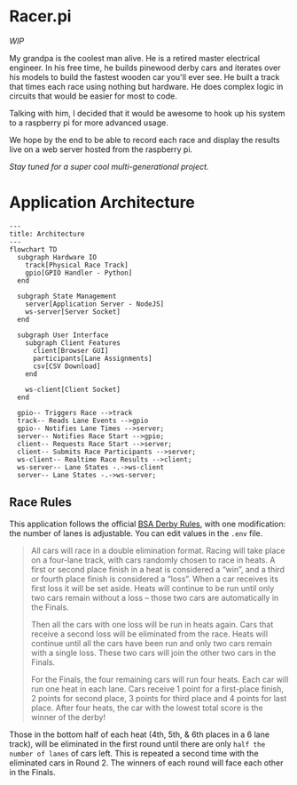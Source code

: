 # Racer.pi

_WIP_

My grandpa is the coolest man alive. He is a retired master electrical engineer. In his free time, he builds pinewood derby cars and iterates over his models to build the fastest wooden car you'll ever see. He built a track that times each race using nothing but hardware. He does complex logic in circuits that would be easier for most to code.

Talking with him, I decided that it would be awesome to hook up his system to a raspberry pi for more advanced usage.

We hope by the end to be able to record each race and display the results live on a web server hosted from the raspberry pi.

_Stay tuned for a super cool multi-generational project._


# Application Architecture

<!-- Please view this maarkup with a Mermaid renderer (built into GitHub, or with VS Code + Mermaid Preview extentsion) -->

```mermaid
---
title: Architecture
---
flowchart TD
  subgraph Hardware IO
    track[Physical Race Track]
    gpio[GPIO Handler - Python]
  end

  subgraph State Management
    server[Application Server - NodeJS]
    ws-server[Server Socket]
  end

  subgraph User Interface
    subgraph Client Features
      client[Browser GUI]
      participants[Lane Assignments]
      csv[CSV Download]
    end

    ws-client[Client Socket]
  end

  gpio-- Triggers Race -->track
  track-- Reads Lane Events -->gpio
  gpio-- Notifies Lane Times -->server;
  server-- Notifies Race Start -->gpio;
  client-- Requests Race Start -->server;
  client-- Submits Race Participants -->server;
  ws-client-- Realtime Race Results -->client;
  ws-server-- Lane States -.->ws-client
  server-- Lane States -.->ws-server;
```

## Race Rules

This application follows the official [BSA Derby Rules](https://scoutingevent.com/Download/16069695/OR/2021_Monon_Pinewood_Derby_Rules.pdf), with one modification: the number of lanes is adjustable. You can edit values in the `.env` file.

> All cars will race in a double elimination format. Racing will take place on a four-lane track, with cars randomly chosen to race in heats. A first or second place finish in a heat is considered a “win”, and a third or fourth place finish is considered a “loss”. When a car receives its first loss it will be set aside. Heats will continue to be run until only two cars remain without a loss – those two cars are automatically in the Finals.
>
> Then all the cars with one loss will be run in heats again. Cars that receive a second
loss will be eliminated from the race. Heats will continue until all the cars have been run
and only two cars remain with a single loss. These two cars will join the other two cars
in the Finals.
> 
> For the Finals, the four remaining cars will run four heats. Each car will run one heat in
each lane. Cars receive 1 point for a first-place finish, 2 points for second place, 3
points for third place and 4 points for last place. After four heats, the car with the lowest
total score is the winner of the derby!

Those in the bottom half of each heat (4th, 5th, & 6th places in a 6 lane track), will be eliminated in the first round until there are only `half the number of lanes` of cars left. This is repeated a second time with the eliminated cars in Round 2. The winners of each round will face each other in the Finals.

